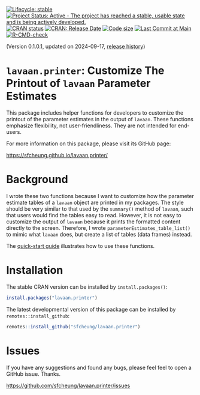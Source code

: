 <!-- badges: start -->
[![Lifecycle: stable](https://img.shields.io/badge/lifecycle-stable-brightgreen.svg)](https://lifecycle.r-lib.org/articles/stages.html#stable)
[![Project Status: Active - The project has reached a stable, usable state and is being actively developed.](https://www.repostatus.org/badges/latest/active.svg)](https://www.repostatus.org/#active)
[![CRAN status](https://www.r-pkg.org/badges/version/lavaan.printer?color=blue)](https://CRAN.R-project.org/package=lavaan.printer)
[![CRAN: Release Date](https://www.r-pkg.org/badges/last-release/lavaan.printer?color=blue)](https://cran.r-project.org/package=lavaan.printer)
[![Code size](https://img.shields.io/github/languages/code-size/sfcheung/lavaan.printer.svg)](https://github.com/sfcheung/lavaan.printer)
[![Last Commit at Main](https://img.shields.io/github/last-commit/sfcheung/lavaan.printer.svg)](https://github.com/sfcheung/lavaan.printer/commits/main)
[![R-CMD-check](https://github.com/sfcheung/lavaan.printer/actions/workflows/R-CMD-check.yaml/badge.svg)](https://github.com/sfcheung/lavaan.printer/actions/workflows/R-CMD-check.yaml)
<!-- badges: end -->

(Version 0.1.0.1, updated on 2024-09-17, [release history](https://sfcheung.github.io/lavaan.printer/news/index.html))

# `lavaan.printer`: Customize The Printout of `lavaan` Parameter Estimates

This package includes helper functions
for developers to customize the printout
of the parameter estimates in the output
of `lavaan`. These functions emphasize
flexibility, not user-friendliness. They
are not intended for end-users.

For more information on this package,
please visit its GitHub page:

https://sfcheung.github.io/lavaan.printer/

# Background

I wrote these two functions because I
want to customize how the parameter estimate
tables of a `lavaan` object are printed
in my packages. The style should be very
similar to that
used by the `summary()` method of `lavaan`,
such that users would find the tables
easy to read. However, it is not easy to
customize the output of `lavaan` because
it prints the formatted content directly
to the screen. Therefore, I wrote
`parameterEstimates_table_list()`
to mimic what `lavaan` does, but create
a list of tables (data frames) instead.

The [quick-start guide](https://sfcheung.github.io/lavaan.printer/articles/lavaan.printer.html)
illustrates how to use these functions.

# Installation

The stable CRAN version can be installed
by `install.packages()`:

```r
install.packages("lavaan.printer")
```

The latest developmental version of this
package can be installed by `remotes::install_github`:

```r
remotes::install_github("sfcheung/lavaan.printer")
```

# Issues

If you have any suggestions and found
any bugs, please feel feel to open a
GitHub issue. Thanks.

https://github.com/sfcheung/lavaan.printer/issues